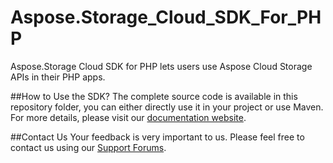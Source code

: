 # Aspose.Storage_Cloud_SDK_For_PHP
Aspose.Storage Cloud SDK for PHP lets users use Aspose Cloud Storage APIs in their PHP apps.

##How to Use the SDK?
The complete source code is available in this repository folder, you can either directly use it in your project or use Maven. For more details, please visit our [documentation website](http://www.aspose.com/docs/display/totalcloud/Available+SDKs).

##Contact Us
Your feedback is very important to us. Please feel free to contact us using our [Support Forums](https://www.aspose.com/community/forums/).
